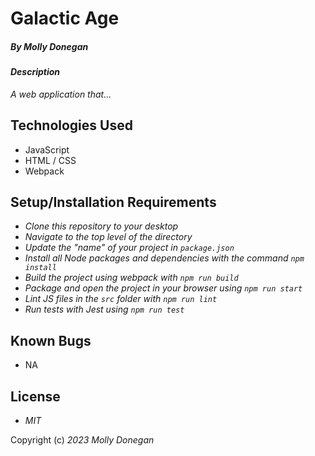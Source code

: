 # Galactic Age

##### By _Molly Donegan_

#### _Description_

_A web application that..._

## Technologies Used

* JavaScript
* HTML / CSS
* Webpack

## Setup/Installation Requirements

* _Clone this repository to your desktop_
* _Navigate to the top level of the directory_
* _Update the "name" of your project in ``package.json``_
* _Install all Node packages and dependencies with the command ``npm install``_
* _Build the project using webpack with ``npm run build``_
* _Package and open the project in your browser using ``npm run start``_
* _Lint JS files in the ``src`` folder with ``npm run lint``_
* _Run tests with Jest using ``npm run test``_

## Known Bugs

* NA

## License

* _MIT_

Copyright (c) _2023_ _Molly Donegan_
